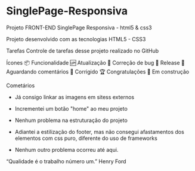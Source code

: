 # SinglePage-Responsiva
Projeto FRONT-END SinglePage Responsiva - html5 &amp; css3

Projeto desenvolvido com as tecnologias HTML5 - CSS3 


Tarefas
Controle de tarefas desse projeto realizado no GitHub

Ícones
📦 Funcionalidade
🆙 Atualização
🐞 Correção de bug
🏁 Release
💬 Aguardando comentários
🔧 Corrigido
🏆 Congratulações
🚧 Em construção

Cometários

- Já consigo linkar as imagens em sitess externos

- Incrementei um botão "home" ao meu projeto
 
- Nenhum problema na estruturação do projeto 

- Adiantei a estilização do footer, mas não consegui afastamentos dos elementos com css puro, diferente do uso de frameworks

- Nenhum outro problema ocorreu até aqui.

“Qualidade é o trabalho número um.”
Henry Ford

